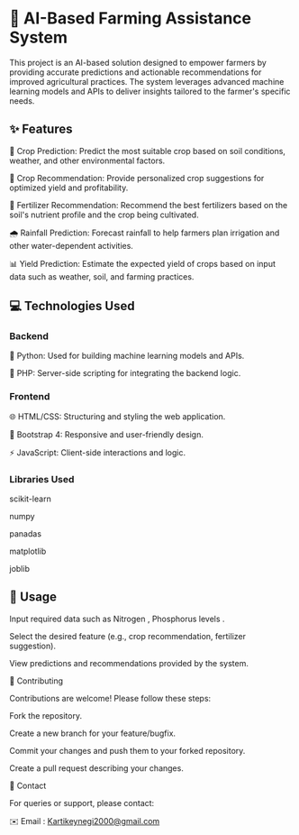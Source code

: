 <h1> 🌾 AI-Based Farming Assistance System
</h1>
This project is an AI-based solution designed to empower farmers by providing accurate predictions and actionable recommendations for improved agricultural practices. The system leverages advanced machine learning models and APIs to deliver insights tailored to the farmer's specific needs.

<h2>
✨ Features
</h2>
🌱 Crop Prediction: Predict the most suitable crop based on soil conditions, weather, and other environmental factors.

🌾 Crop Recommendation: Provide personalized crop suggestions for optimized yield and profitability.

🧪 Fertilizer Recommendation: Recommend the best fertilizers based on the soil's nutrient profile and the crop being cultivated.

🌧️ Rainfall Prediction: Forecast rainfall to help farmers plan irrigation and other water-dependent activities.

📊 Yield Prediction: Estimate the expected yield of crops based on input data such as weather, soil, and farming practices.
<h2>
💻 Technologies Used
</h2>

<h3>
Backend
</h3>
🐍 Python: Used for building machine learning models and APIs.

🐘 PHP: Server-side scripting for integrating the backend logic.
<h3>
Frontend
</h3>
🌐 HTML/CSS: Structuring and styling the web application.

🎨 Bootstrap 4: Responsive and user-friendly design.

⚡ JavaScript: Client-side interactions and logic.
<h3>
Libraries Used
</h3>

scikit-learn

numpy

panadas

matplotlib

joblib

<h2>
🚀 Usage
</h2>
Input required data such as Nitrogen , Phosphorus levels .

Select the desired feature (e.g., crop recommendation, fertilizer suggestion).

View predictions and recommendations provided by the system.

🤝 Contributing

Contributions are welcome! Please follow these steps:

Fork the repository.

Create a new branch for your feature/bugfix.

Commit your changes and push them to your forked repository.

Create a pull request describing your changes.

📧 Contact

For queries or support, please contact:

✉️ Email : Kartikeynegi2000@gmail.com
